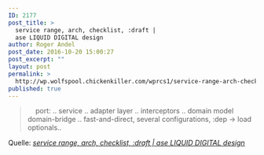 ```yaml
---
ID: 2177
post_title: >
  service range, arch, checklist, :draft |
  ase LIQUID DIGITAL design
author: Roger Andel
post_date: 2016-10-20 15:00:27
post_excerpt: ""
layout: post
permalink: >
  http://wp.wolfspool.chickenkiller.com/wprcs1/service-range-arch-checklist-draft-ase-liquid-digital-design/
published: true
---
```

<blockquote>    port: .. service .. adapter layer .. interceptors .. domain model   domain-bridge .. fast-and-direct, several configurations, :dep -> load optionals..</blockquote><p>Quelle: <em><a href="http://wp.wolfspool.chickenkiller.com/wpasecms/2016/10/20/service-range-arch-checklist-draft/">service range, arch, checklist, :draft | ase LIQUID DIGITAL design</a></em></p>